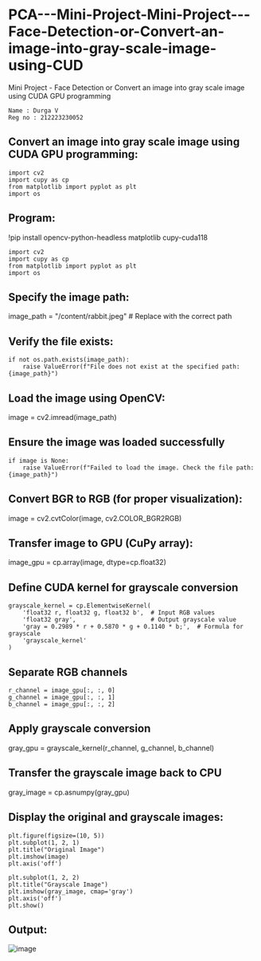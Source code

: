 # PCA---Mini-Project-Mini-Project---Face-Detection-or-Convert-an-image-into-gray-scale-image-using-CUD
Mini Project - Face Detection or Convert an image into gray scale image using CUDA GPU programming
```
Name : Durga V
Reg no : 212223230052
```
## Convert an image into gray scale image using CUDA GPU programming:
```
import cv2
import cupy as cp
from matplotlib import pyplot as plt
import os
```
## Program:
!pip install opencv-python-headless matplotlib cupy-cuda118
```
import cv2
import cupy as cp
from matplotlib import pyplot as plt
import os
```
## Specify the image path:
image_path = "/content/rabbit.jpeg" # Replace with the correct path

## Verify the file exists:
```
if not os.path.exists(image_path):
    raise ValueError(f"File does not exist at the specified path: {image_path}")
```
## Load the image using OpenCV:
image = cv2.imread(image_path)

## Ensure the image was loaded successfully
```
if image is None:
    raise ValueError(f"Failed to load the image. Check the file path: {image_path}")
```
## Convert BGR to RGB (for proper visualization):
image = cv2.cvtColor(image, cv2.COLOR_BGR2RGB)

## Transfer image to GPU (CuPy array):
image_gpu = cp.array(image, dtype=cp.float32)
## Define CUDA kernel for grayscale conversion

```
grayscale_kernel = cp.ElementwiseKernel(
    'float32 r, float32 g, float32 b',  # Input RGB values
    'float32 gray',                     # Output grayscale value
    'gray = 0.2989 * r + 0.5870 * g + 0.1140 * b;',  # Formula for grayscale
    'grayscale_kernel'
)
```
## Separate RGB channels
```
r_channel = image_gpu[:, :, 0]
g_channel = image_gpu[:, :, 1]
b_channel = image_gpu[:, :, 2]
```
## Apply grayscale conversion
gray_gpu = grayscale_kernel(r_channel, g_channel, b_channel)
## Transfer the grayscale image back to CPU
gray_image = cp.asnumpy(gray_gpu)

## Display the original and grayscale images:
```
plt.figure(figsize=(10, 5))
plt.subplot(1, 2, 1)
plt.title("Original Image")
plt.imshow(image)
plt.axis('off')

plt.subplot(1, 2, 2)
plt.title("Grayscale Image")
plt.imshow(gray_image, cmap='gray')
plt.axis('off')
plt.show()
```
## Output:
![image](https://github.com/user-attachments/assets/64afbdaa-3ba0-4539-a94f-046748e49fc9)

